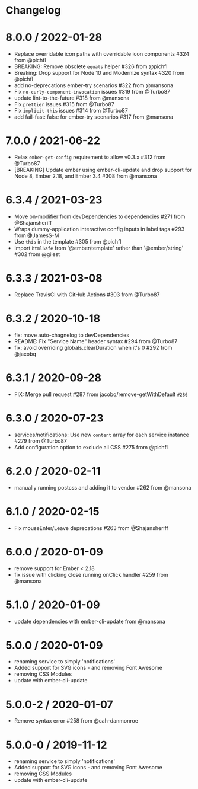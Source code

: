 # Changelog

8.0.0 / 2022-01-28
==================
  * Replace overridable icon paths with overridable icon components #324 from @pichfl
  * BREAKING: Remove obsolete `equals` helper #326 from @pichfl
  * Breaking: Drop support for Node 10 and Modernize syntax #320 from @pichfl
  * add no-deprecations ember-try scenarios #322 from @mansona
  * Fix `no-curly-component-invocation` issues #319 from @Turbo87
  * update lint-to-the-future #318 from @mansona
  * Fix `prettier` issues #315 from @Turbo87
  * Fix `implicit-this` issues #314 from @Turbo87
  * add fail-fast: false for ember-try scenarios #317 from @mansona

7.0.0 / 2021-06-22
==================

  * Relax `ember-get-config` requirement to allow v0.3.x #312 from @Turbo87
  * [BREAKING] Update ember using ember-cli-update and drop support for Node 8, Ember 2.18, and Ember 3.4 #308 from @mansona

6.3.4 / 2021-03-23
==================

  * Move on-modifier from devDependencies to dependencies  #271 from @Shajansheriff
  * Wraps dummy-application interactive config inputs in label tags #293 from @JamesS-M
  * Use `this` in the template #305 from @pichfl
  * Import `htmlSafe` from '@ember/template' rather than '@ember/string' #302 from @gilest

6.3.3 / 2021-03-08
==================

  * Replace TravisCI with GitHub Actions #303 from @Turbo87

6.3.2 / 2020-10-18
==================

  * fix: move auto-chagnelog to devDependencies
  * README: Fix "Service Name" header syntax #294 from @Turbo87
  * fix: avoid overriding globals.clearDuration when it's 0 #292 from @jacobq

6.3.1 / 2020-09-28
==================

  * FIX: Merge pull request #287 from jacobq/remove-getWithDefault [`#286`](https://github.com/mansona/ember-cli-notifications/issues/286)

6.3.0 / 2020-07-23
==================

  * services/notifications: Use new `content` array for each service instance #279 from @Turbo87
  * Add configuration option to exclude all CSS #275 from @pichfl

6.2.0 / 2020-02-11
==================

  * manually running postcss and adding it to vendor #262 from @mansona

6.1.0 / 2020-02-15
==================

  * Fix mouseEnter/Leave deprecations #263 from @Shajansheriff

6.0.0 / 2020-01-09
==================

  * remove support for Ember < 2.18
  * fix issue with clicking close running onClick handler #259 from @mansona

5.1.0 / 2020-01-09
==================

  * update dependencies with ember-cli-update from @mansona

5.0.0 / 2020-01-09
==================
  * renaming service to simply 'notifications'
  * Added support for SVG icons - and removing Font Awesome
  * removing CSS Modules
  * update with ember-cli-update

5.0.0-2 / 2020-01-07
==================

  * Remove syntax error #258 from @cah-danmonroe

5.0.0-0 / 2019-11-12
==================

  * renaming service to simply 'notifications'
  * Added support for SVG icons - and removing Font Awesome
  * removing CSS Modules
  * update with ember-cli-update
